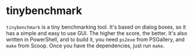 # tinybenchmark

`tinybenchmark` is a tiny benchmarking tool. It's based on dialog boxes, so it has a simple and easy to use GUI. The higher the score, the better. It's also written in PowerShell, and to build it, you need `ps2exe` from PSGallery, and `make` from Scoop. Once you have the dependencies, just run `make`.
